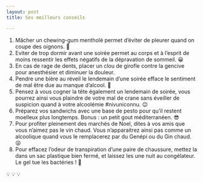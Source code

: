 ```yaml
---
layout: post
title: Ses meilleurs conseils

---
```

1. Mâcher un chewing-gum mentholé permet d’éviter de pleurer quand on coupe des oignons. :see_no_evil:
2. Eviter de trop dormir avant une soirée permet au corps et à l’esprit de moins ressentir les effets négatifs de la dépravation de sommeil. :grinning:
3. En cas de rage de dents, placer un clou de girofle contre la gencive pour anesthésier et diminuer la douleur.
4. Pendre une bière au réveil le lendemain d’une soirée efface le sentiment de mal être due au manque d’alcool. :beer:
5. Pensez à vous cogner la tête également un lendemain de soirée, vous pourrez ainsi vous plaindre de votre mal de crane sans éveiller de suspicion quand à votre alcoolémie #nivuniconnu. :wink:
6. Préparez vos sandwichs avec une base de pesto pour qu’il restent moelleux plus longtemps. Bonus : un petit gout méditerranéen. :sunglasses:
7. Pour profiter pleinement des marchés de Noel, dites à vos amis que vous n’aimez pas le vin chaud. Vous n’apparaitrez ainsi pas comme un alcoolique quand vous le remplacerez par du Genépi ou du Gin chaud. :stuck_out_tongue_winking_eye:
8. Pour effacez l’odeur de transpiration d’une paire de chaussure, mettez la dans un sac plastique bien fermé, et laissez les une nuit au congélateur. Le gel tue les bactéries ! :shoe:

:bulb: :bulb: :bulb: